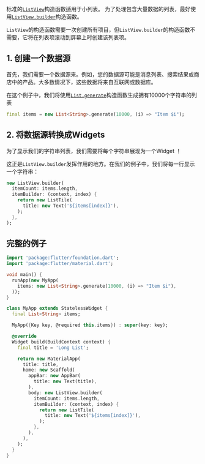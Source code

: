 

标准的[`ListView`](https://docs.flutter.io/flutter/widgets/ListView-class.html)构造函数适用于小列表。
为了处理包含大量数据的列表，最好使用[`ListView.builder`](https://docs.flutter.io/flutter/widgets/ListView/ListView.builder.html)构造函数。

`ListView`的构造函数需要一次创建所有项目，但`ListView.builder`的构造函数不需要，它将在列表项滚动到屏幕上时创建该列表项。

## 1. 创建一个数据源

首先，我们需要一个数据源来。例如，您的数据源可能是消息列表、搜索结果或商店中的产品。大多数情况下，这些数据将来自互联网或数据库。

在这个例子中，我们将使用[`List.generate`](https://docs.flutter.io/flutter/dart-core/List/List.generate.html)构造函数生成拥有10000个字符串的列表

```dart
final items = new List<String>.generate(10000, (i) => "Item $i");
```

## 2. 将数据源转换成Widgets

为了显示我们的字符串列表，我们需要将每个字符串展现为一个Widget ！

这正是`ListView.builder`发挥作用的地方。在我们的例子中，我们将每一行显示一个字符串：

```dart
new ListView.builder(
  itemCount: items.length,
  itemBuilder: (context, index) {
    return new ListTile(
      title: new Text('${items[index]}'),
    );
  },
);
```

## 完整的例子

```dart
import 'package:flutter/foundation.dart';
import 'package:flutter/material.dart';

void main() {
  runApp(new MyApp(
    items: new List<String>.generate(10000, (i) => "Item $i"),
  ));
}

class MyApp extends StatelessWidget {
  final List<String> items;

  MyApp({Key key, @required this.items}) : super(key: key);

  @override
  Widget build(BuildContext context) {
    final title = 'Long List';

    return new MaterialApp(
      title: title,
      home: new Scaffold(
        appBar: new AppBar(
          title: new Text(title),
        ),
        body: new ListView.builder(
          itemCount: items.length,
          itemBuilder: (context, index) {
            return new ListTile(
              title: new Text('${items[index]}'),
            );
          },
        ),
      ),
    );
  }
}
```
